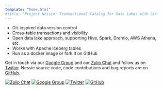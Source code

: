 ```yaml
---
template: "home.html"
#title: "Project Nessie: Transactional Catalog for Data Lakes with Git-like semantics"
---
```



* Git-inspired data version control
* Cross-table transactions and visibility
* Open data lake approach, supporting Hive, Spark, Dremio, AWS Athena, etc.
* Works with Apache Iceberg tables
* Run as a docker image or fork it on GitHub

Get in touch via our [Google Group](https://groups.google.com/g/projectnessie) and our
[Zulip Chat](https://project-nessie.zulipchat.com/) and follow us on
[Twitter](https://twitter.com/projectnessie). Nessie source code, code contributions
and bug reports are on [GitHub](https://github.com/projectnessie/nessie/).

[![Zulip Chat](https://img.shields.io/badge/-Zulip_Chat-white?logo=zulip&style=for-the-badge&color=eeeeee&logoColor=gray)](https://project-nessie.zulipchat.com/)
[![Google Group](https://img.shields.io/badge/Google_Group-white.svg?logo=google&style=for-the-badge&color=eeeeee&logoColor=gray)](https://groups.google.com/g/projectnessie)
[![Twitter](https://img.shields.io/badge/-Twitter-white?logo=twitter&style=for-the-badge&color=eeeeee&logoColor=gray)](https://twitter.com/projectnessie)
[![GitHub](https://img.shields.io/badge/-GitHub-black?logo=github&style=for-the-badge&color=eeeeee&logoColor=gray)](https://github.com/projectnessie/nessie/)
